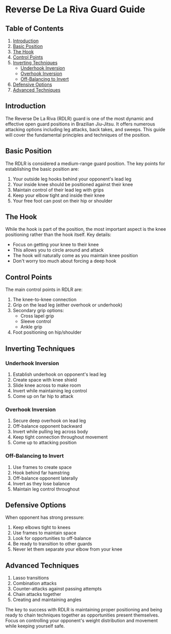 # Reverse De La Riva Guard Guide

## Table of Contents
1. [Introduction](#introduction)
2. [Basic Position](#basic-position)
3. [The Hook](#the-hook)
4. [Control Points](#control-points)
5. [Inverting Techniques](#inverting-techniques)
   - [Underhook Inversion](#underhook-inversion) 
   - [Overhook Inversion](#overhook-inversion)
   - [Off-Balancing to Invert](#off-balancing-to-invert)
6. [Defensive Options](#defensive-options)
7. [Advanced Techniques](#advanced-techniques)

## Introduction

The Reverse De La Riva (RDLR) guard is one of the most dynamic and effective open guard positions in Brazilian Jiu-Jitsu. It offers numerous attacking options including leg attacks, back takes, and sweeps. This guide will cover the fundamental principles and techniques of the position.

## Basic Position

The RDLR is considered a medium-range guard position. The key points for establishing the basic position are:

1. Your outside leg hooks behind your opponent's lead leg
2. Your inside knee should be positioned against their knee
3. Maintain control of their lead leg with grips
4. Keep your elbow tight and inside their knee
5. Your free foot can post on their hip or shoulder

## The Hook

While the hook is part of the position, the most important aspect is the knee positioning rather than the hook itself. Key details:

- Focus on getting your knee to their knee
- This allows you to circle around and attack
- The hook will naturally come as you maintain knee position
- Don't worry too much about forcing a deep hook

## Control Points

The main control points in RDLR are:

1. The knee-to-knee connection
2. Grip on the lead leg (either overhook or underhook)
3. Secondary grip options:
   - Cross lapel grip
   - Sleeve control
   - Ankle grip
4. Foot positioning on hip/shoulder

## Inverting Techniques

### Underhook Inversion
1. Establish underhook on opponent's lead leg
2. Create space with knee shield
3. Slide knee across to make room
4. Invert while maintaining leg control
5. Come up on far hip to attack

### Overhook Inversion
1. Secure deep overhook on lead leg
2. Off-balance opponent backward
3. Invert while pulling leg across body
4. Keep tight connection throughout movement
5. Come up to attacking position

### Off-Balancing to Invert
1. Use frames to create space
2. Hook behind far hamstring
3. Off-balance opponent laterally
4. Invert as they lose balance
5. Maintain leg control throughout

## Defensive Options

When opponent has strong pressure:
1. Keep elbows tight to knees
2. Use frames to maintain space
3. Look for opportunities to off-balance
4. Be ready to transition to other guards
5. Never let them separate your elbow from your knee

## Advanced Techniques

1. Lasso transitions
2. Combination attacks
3. Counter-attacks against passing attempts
4. Chain attacks together
5. Creating and maintaining angles

The key to success with RDLR is maintaining proper positioning and being ready to chain techniques together as opportunities present themselves. Focus on controlling your opponent's weight distribution and movement while keeping yourself safe.